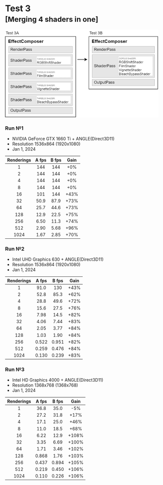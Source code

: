 # Test 3<br><small>[Merging 4 shaders in one]</small>

<img src="diagram.png">



### Run №1

* NVIDIA GeForce GTX 1660 Ti + ANGLE(Direct3D11)
* Resolution 1536x864 (1920x1080)
* Jan 1, 2024

| Renderings | A fps | B fps | Gain |
| :-: | :-: | :-: | :-: |
| 1 | 144 | 144 | +0% |
| 2 | 144 | 144 | +0% |
| 4 | 144 | 144 | +0% |
| 8 | 144 | 144 | +0% |
| 16 | 101 | 144 | +43% |
| 32 | 50.9 | 87.9 | +73% |
| 64 | 25.7 | 44.6 | +73% |
| 128 | 12.9 | 22.5 | +75% |
| 256 | 6.50 | 11.3 | +74% |
| 512 | 2.90 | 5.68 | +96% |
| 1024 | 1.67 | 2.85 | +70% |



### Run №2

* Intel UHD Graphics 630 + ANGLE(Direct3D11)
* Resolution 1536x864 (1920x1080)
* Jan 1, 2024

| Renderings | A fps | B fps | Gain |
| :-: | :-: | :-: | :-: |
| 1 | 91.0 | 130 | +43% |
| 2 | 52.8 | 85.3 | +62% |
| 4 | 28.8 | 49.6 | +72% |
| 8 | 15.6 | 27.5 | +76% |
| 16 | 7.98 | 14.5 | +82% |
| 32 | 4.06 | 7.44 | +83% |
| 64 | 2.05 | 3.77 | +84% |
| 128 | 1.03 | 1.90 | +84% |
| 256 | 0.522 | 0.951 | +82% |
| 512 | 0.259 | 0.476 | +84% |
| 1024 | 0.130 | 0.239 | +83% |



### Run №3

* Intel HD Graphics 4000 + ANGLE(Direct3D11)
* Resolution 1368x768 (1368x768)
* Jan 1, 2024

| Renderings | A fps | B fps | Gain |
| :-: | :-: | :-: | :-: |
| 1 | 36.8 | 35.0 | -5% |
| 2 | 27.2 | 31.8 | +17% |
| 4 | 17.1 | 25.0 | +46% |
| 8 | 11.0 | 18.5 | +68% |
| 16 | 6.22 | 12.9 | +108% |
| 32 | 3.35 | 6.69 | +100% |
| 64 | 1.71 | 3.46 | +102% |
| 128 | 0.868 | 1.76 | +103% |
| 256 | 0.437 | 0.894 | +105% |
| 512 | 0.219 | 0.450 | +106% |
| 1024 | 0.110 | 0.226 | +106% |

